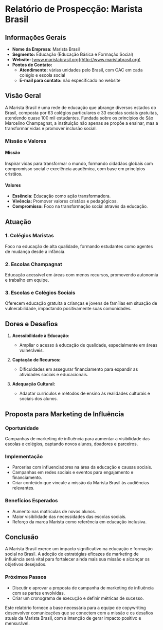 # Relatório de Prospecção: Marista Brasil

## Informações Gerais
- **Nome da Empresa:** Marista Brasil
- **Segmento:** Educação (Educação Básica e Formação Social)
- **Website:** [www.maristabrasil.org](http://www.maristabrasil.org)
- **Pontos de Contato:**
  - **Atendimento:** várias unidades pelo Brasil, com CAC em cada colégio e escola social
  - **E-mail para contato:** não especificado no website

## Visão Geral
A Marista Brasil é uma rede de educação que abrange diversos estados do Brasil, composta por 63 colégios particulares e 33 escolas sociais gratuitas, atendendo quase 100 mil estudantes. Fundada sobre os princípios de São Marcelino Champagnat, a instituição não apenas se propõe a ensinar, mas a transformar vidas e promover inclusão social. 

### Missão e Valores
#### Missão
Inspirar vidas para transformar o mundo, formando cidadãos globais com compromisso social e excelência acadêmica, com base em princípios cristãos.

#### Valores
- **Essência:** Educação como ação transformadora.
- **Vivência:** Promover valores cristãos e pedagógicos.
- **Compromisso:** Foco na transformação social através da educação.

## Atuação
### 1. Colégios Maristas
Foco na educação de alta qualidade, formando estudantes como agentes de mudança desde a infância.

### 2. Escolas Champagnat
Educação acessível em áreas com menos recursos, promovendo autonomia e trabalho em equipe.

### 3. Escolas e Colégios Sociais
Oferecem educação gratuita a crianças e jovens de famílias em situação de vulnerabilidade, impactando positivamente suas comunidades.

## Dores e Desafios
1. **Acessibilidade à Educação:**
   - Ampliar o acesso à educação de qualidade, especialmente em áreas vulneráveis.
   
2. **Captação de Recursos:**
   - Dificuldades em assegurar financiamento para expandir as atividades sociais e educacionais.

3. **Adequação Cultural:**
   - Adaptar currículos e métodos de ensino às realidades culturais e sociais dos alunos.

## Proposta para Marketing de Influência
### Oportunidade
Campanhas de marketing de influência para aumentar a visibilidade das escolas e colégios, captando novos alunos, doadores e parceiros.

### Implementação
- Parcerias com influenciadores na área da educação e causas sociais.
- Campanhas em redes sociais e eventos para engajamento e financiamento.
- Criar conteúdo que vincule a missão da Marista Brasil às audiências relevantes.

### Benefícios Esperados
- Aumento nas matrículas de novos alunos.
- Maior visibilidade das necessidades das escolas sociais.
- Reforço da marca Marista como referência em educação inclusiva.

## Conclusão
A Marista Brasil exerce um impacto significativo na educação e formação social no Brasil. A adoção de estratégias eficazes de marketing de influência será vital para fortalecer ainda mais sua missão e alcançar os objetivos desejados.

### Próximos Passos
- Discutir e aprovar a proposta de campanha de marketing de influência com as partes envolvidas.
- Criar um cronograma de execução e definir métricas de sucesso.

Este relatório fornece a base necessária para a equipe de copywriting desenvolver comunicações que se conectem com a missão e os desafios atuais da Marista Brasil, com a intenção de gerar impacto positivo e mensurável.